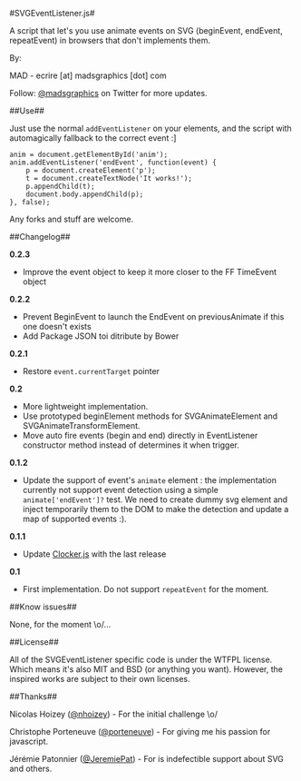 #SVGEventListener.js#

A script that let's you use animate events on SVG (beginEvent, endEvent, repeatEvent) in browsers that don't implements them.

By:

MAD - ecrire [at] madsgraphics [dot] com


Follow: [@madsgraphics](http://twitter.com/madsgraphics) on Twitter for more updates.

##Use##

Just use the normal `addEventListener` on your elements, and the script with automagically fallback to the correct event :]

    anim = document.getElementById('anim');
    anim.addEventListener('endEvent', function(event) {
        p = document.createElement('p');
        t = document.createTextNode('It works!');
        p.appendChild(t);
        document.body.appendChild(p);
    }, false);

Any forks and stuff are welcome.

##Changelog##

**0.2.3**

* Improve the event object to keep it more closer to the FF TimeEvent object


**0.2.2**

* Prevent BeginEvent to launch the EndEvent on previousAnimate if this one doesn't exists
* Add Package JSON toi ditribute by Bower


**0.2.1**

* Restore `event.currentTarget` pointer


**0.2**

* More lightweight implementation.
* Use prototyped beginElement methods for SVGAnimateElement and SVGAnimateTransformElement.
* Move auto fire events (begin and end) directly in EventListener constructor method instead of determines it when trigger.


**0.1.2**

* Update the support of event's `animate` element : the implementation currently not support event detection using a simple `animate['endEvent']?` test. We need to create dummy svg element and inject temporarily them to the DOM to make the detection and update a map of supported events :).


**0.1.1**

* Update [Clocker.js](https://github.com/madsgraphics/clocker.js) with the last release


**0.1**

* First implementation. Do not support `repeatEvent` for the moment.


##Know issues##

None, for the moment \o/…


##License##

All of the SVGEventListener specific code is under the WTFPL license. Which means it's also MIT and BSD (or anything you want). However, the inspired works are subject to their own licenses.


##Thanks##

Nicolas Hoizey ([@nhoizey](http://twitter.com/nhoizey)) - For the initial challenge \o/

Christophe Porteneuve ([@porteneuve](http://twitter.com/porteneuve)) - For giving me his passion for javascript.

Jérémie Patonnier ([@JeremiePat](http://twitter.com/jeremiepat)) - For is indefectible support about SVG and others.
